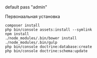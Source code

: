 default pass "admin"

Первонаальная установка
```
composer install
php bin/console assets:install --symlink
npm install
./node_modules/.bin/bower install
./node_modules/.bin/gulp
php bin/console doctrine:database:create
php bin/console doctrine:schema:update
```

